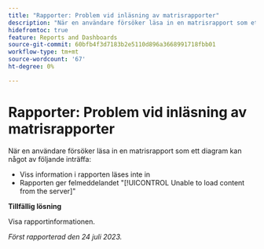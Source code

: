 ```yaml
---
title: "Rapporter: Problem vid inläsning av matrisrapporter"
description: "När en användare försöker läsa in en matrisrapport som ett diagram kan problem uppstå."
hidefromtoc: true
feature: Reports and Dashboards
source-git-commit: 60bfb4f3d7183b2e5110d896a3668991718fbb01
workflow-type: tm+mt
source-wordcount: '67'
ht-degree: 0%

---
```



# Rapporter: Problem vid inläsning av matrisrapporter

När en användare försöker läsa in en matrisrapport som ett diagram kan något av följande inträffa:

* Viss information i rapporten läses inte in
* Rapporten ger felmeddelandet &quot;[!UICONTROL Unable to load content from the server]&quot;

**Tillfällig lösning**

Visa rapportinformationen.

_Först rapporterad den 24 juli 2023._

